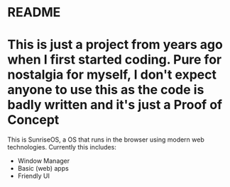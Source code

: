# README #

# This is just a project from years ago when I first started coding. Pure for nostalgia for myself, I don't expect anyone to use this as the code is badly written and it's just a Proof of Concept #

This is SunriseOS, a OS that runs in the browser using modern web technologies.
Currently this includes:

- Window Manager
- Basic (web) apps
- Friendly UI

